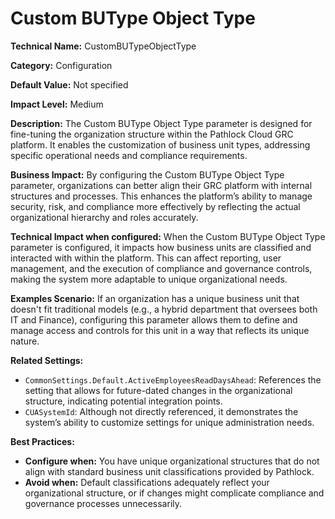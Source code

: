 # Custom BUType Object Type

**Technical Name:** CustomBUTypeObjectType

**Category:** Configuration

**Default Value:** Not specified

**Impact Level:** Medium

**Description:** The Custom BUType Object Type parameter is designed for fine-tuning the organization structure within the Pathlock Cloud GRC platform. It enables the customization of business unit types, addressing specific operational needs and compliance requirements.

**Business Impact:** By configuring the Custom BUType Object Type parameter, organizations can better align their GRC platform with internal structures and processes. This enhances the platform’s ability to manage security, risk, and compliance more effectively by reflecting the actual organizational hierarchy and roles accurately.

**Technical Impact when configured:** When the Custom BUType Object Type parameter is configured, it impacts how business units are classified and interacted with within the platform. This can affect reporting, user management, and the execution of compliance and governance controls, making the system more adaptable to unique organizational needs.

**Examples Scenario:** If an organization has a unique business unit that doesn't fit traditional models (e.g., a hybrid department that oversees both IT and Finance), configuring this parameter allows them to define and manage access and controls for this unit in a way that reflects its unique nature.

**Related Settings:** 

- `CommonSettings.Default.ActiveEmployeesReadDaysAhead`: References the setting that allows for future-dated changes in the organizational structure, indicating potential integration points.
- `CUASystemId`: Although not directly referenced, it demonstrates the system’s ability to customize settings for unique administration needs.

**Best Practices:** 
- **Configure when:** You have unique organizational structures that do not align with standard business unit classifications provided by Pathlock.
- **Avoid when:** Default classifications adequately reflect your organizational structure, or if changes might complicate compliance and governance processes unnecessarily.